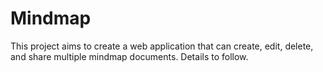 # Mindmap
This project aims to create a web application that can create, edit, delete, and share multiple mindmap documents. Details to follow.

